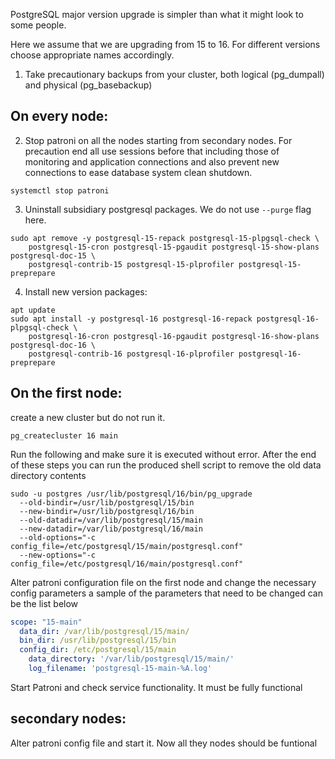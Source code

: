 PostgreSQL major version upgrade is simpler than what it might look to some people.

Here we assume that we are upgrading from 15 to 16. For different versions choose appropriate names
 accordingly.

1. Take precautionary backups from your cluster, both logical (pg_dumpall) and physical (pg_basebackup)

## On every node:

2. Stop patroni on all the nodes starting from secondary nodes. For precaution end all use
 sessions before that including those of monitoring and application connections and also
 prevent new connections to ease database system clean shutdown.

```shell
systemctl stop patroni
```

3. Uninstall subsidiary postgresql packages. We do not use `--purge` flag here.

```shell
sudo apt remove -y postgresql-15-repack postgresql-15-plpgsql-check \
	postgresql-15-cron postgresql-15-pgaudit postgresql-15-show-plans postgresql-doc-15 \
	postgresql-contrib-15 postgresql-15-plprofiler postgresql-15-preprepare
```

4. Install new version packages:

```shell
apt update
sudo apt install -y postgresql-16 postgresql-16-repack postgresql-16-plpgsql-check \
	postgresql-16-cron postgresql-16-pgaudit postgresql-16-show-plans postgresql-doc-16 \
	postgresql-contrib-16 postgresql-16-plprofiler postgresql-16-preprepare
```

## On the first node:

create a new cluster but do not run it.

```shell
pg_createcluster 16 main
```

Run the following and make sure it is executed without error. After the end of these steps
 you can run the produced shell script to remove the old data directory contents

```shell
sudo -u postgres /usr/lib/postgresql/16/bin/pg_upgrade 
  --old-bindir=/usr/lib/postgresql/15/bin 
  --new-bindir=/usr/lib/postgresql/16/bin 
  --old-datadir=/var/lib/postgresql/15/main 
  --new-datadir=/var/lib/postgresql/16/main 
  --old-options="-c config_file=/etc/postgresql/15/main/postgresql.conf" 
  --new-options="-c config_file=/etc/postgresql/16/main/postgresql.conf"
```

Alter patroni configuration file on the first node and change the necessary config parameters
 a sample of the parameters that need to be changed can be the list below

```yaml
scope: "15-main"
  data_dir: /var/lib/postgresql/15/main/
  bin_dir: /usr/lib/postgresql/15/bin
  config_dir: /etc/postgresql/15/main
    data_directory: '/var/lib/postgresql/15/main/'
    log_filename: 'postgresql-15-main-%A.log'
```

Start Patroni and check service functionality. It must be fully functional

## secondary nodes:

Alter patroni config file and start it. Now all they nodes should be funtional
